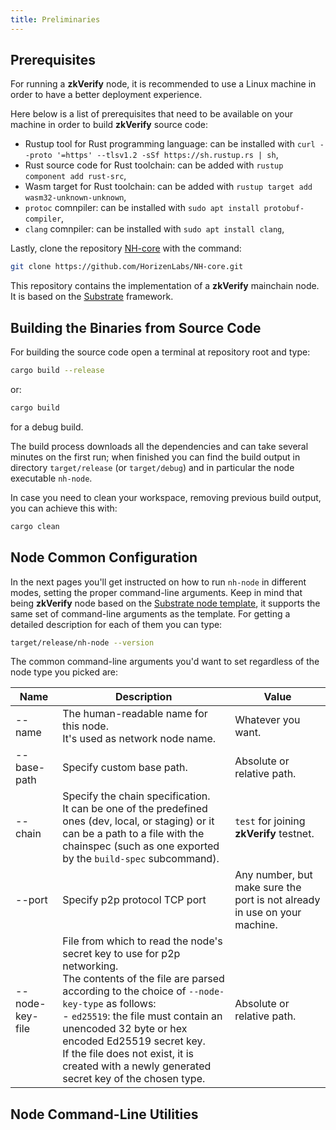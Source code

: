 ```yaml
---
title: Preliminaries
---
```


## Prerequisites

For running a **zkVerify** node, it is recommended to use a Linux machine in order to have a better deployment experience.

Here below is a list of prerequisites that need to be available on your machine in order to build **zkVerify** source code:

- Rustup tool for Rust programming language: can be installed with `curl --proto '=https' --tlsv1.2 -sSf https://sh.rustup.rs | sh`,
- Rust source code for Rust toolchain: can be added with `rustup component add rust-src`,
- Wasm target for Rust toolchain: can be added with `rustup target add wasm32-unknown-unknown`,
- `protoc` comnpiler: can be installed with `sudo apt install protobuf-compiler`,
- `clang` comnpiler: can be installed with `sudo apt install clang`,

Lastly, clone the repository [NH-core](https://github.com/HorizenLabs/NH-core) with the command:

```bash
git clone https://github.com/HorizenLabs/NH-core.git
```

This repository contains the implementation of a **zkVerify** mainchain node. It is based on the [Substrate](https://substrate.io/) framework.

## Building the Binaries from Source Code

For building the source code open a terminal at repository root and type:

```bash
cargo build --release
```

or:

```bash
cargo build
```

for a debug build.

The build process downloads all the dependencies and can take several minutes on the first run; when finished you can find the build output in directory `target/release` (or `target/debug`) and in particular the node executable `nh-node`.

In case you need to clean your workspace, removing previous build output, you can achieve this with:

```bash
cargo clean
```

## Node Common Configuration

In the next pages you'll get instructed on how to run `nh-node` in different modes, setting the proper command-line arguments. Keep in mind that being **zkVerify** node based on the [Substrate node template](https://docs.substrate.io/reference/command-line-tools/node-template/), it supports the same set of command-line arguments as the template. For getting a detailed description for each of them you can type:

```bash
target/release/nh-node --version
```

The common command-line arguments you'd want to set regardless of the node type you picked are:

| Name            | Description                                                                                                                                                                                                 | Value                                                                     |
| -------------   | ----------------------------------------------------------------------------------------------------------------------------------------------------------------------------------------------------------- | ------------------------------------------------------------------------- |
| --name          | The human-readable name for this node.<br/> It's used as network node name.                                                                                                                                 | Whatever you want.                                                        |
| --base-path     | Specify custom base path.                                                                                                                                                                                   | Absolute or relative path.                                                |
| --chain         | Specify the chain specification.<br/> It can be one of the predefined ones (dev, local, or staging) or it can be a path to a file with the chainspec (such as one exported by the `build-spec` subcommand). | `test` for joining **zkVerify** testnet.                                  |
| --port          | Specify p2p protocol TCP port                                                                                                                                                                               | Any number, but make sure the port is not already in use on your machine. |
| --node-key-file | File from which to read the node's secret key to use for p2p networking.<br/> The contents of the file are parsed according to the choice of `--node-key-type` as follows:<br/> - `ed25519`: the file must contain an unencoded 32 byte or hex encoded Ed25519 secret key.<br/> If the file does not exist, it is created with a newly generated secret key of the chosen type. | Absolute or relative path. |

## Node Command-Line Utilities

